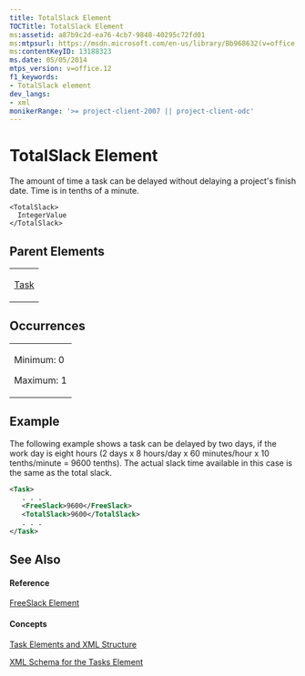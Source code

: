 ```yaml
---
title: TotalSlack Element
TOCTitle: TotalSlack Element
ms:assetid: a87b9c2d-ea76-4cb7-9848-40295c72fd01
ms:mtpsurl: https://msdn.microsoft.com/en-us/library/Bb968632(v=office.12)
ms:contentKeyID: 13188323
ms.date: 05/05/2014
mtps_version: v=office.12
f1_keywords:
- TotalSlack element
dev_langs:
- xml
monikerRange: '>= project-client-2007 || project-client-odc'
---
```


# TotalSlack Element




The amount of time a task can be delayed without delaying a project's finish date. Time is in tenths of a minute.

    <TotalSlack>
      IntegerValue
    </TotalSlack>

## Parent Elements

<table>
<colgroup>
<col style="width: 100%" />
</colgroup>
<tbody>
<tr class="odd">
<td><p><a href="task-element.md">Task</a></p></td>
</tr>
</tbody>
</table>

## Occurrences

<table>
<colgroup>
<col style="width: 100%" />
</colgroup>
<tbody>
<tr class="odd">
<td><p>Minimum: 0</p>
<p>Maximum: 1</p></td>
</tr>
</tbody>
</table>

## Example

The following example shows a task can be delayed by two days, if the work day is eight hours (2 days x 8 hours/day x 60 minutes/hour x 10 tenths/minute = 9600 tenths). The actual slack time available in this case is the same as the total slack.

``` xml
<Task>
   . . .
   <FreeSlack>9600</FreeSlack>
   <TotalSlack>9600</TotalSlack>
   . . .
</Task>
```

## See Also

#### Reference

[FreeSlack Element](freeslack-element.md)

#### Concepts

[Task Elements and XML Structure](task-elements-and-xml-structure.md)

[XML Schema for the Tasks Element](xml-schema-for-the-tasks-element.md)


